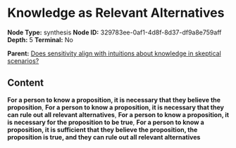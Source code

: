 # Knowledge as Relevant Alternatives

**Node Type:** synthesis
**Node ID:** 329783ee-0af1-4d8f-8d37-df9a8e759aff
**Depth:** 5
**Terminal:** No

**Parent:** [Does sensitivity align with intuitions about knowledge in skeptical scenarios?](does-sensitivity-align-with-intuitions-about-knowledge-in-skeptical-scenarios-antithesis-12f7f66d-661e-40b2-b539-b224b500cd76.md)

## Content

**For a person to know a proposition, it is necessary that they believe the proposition**, **For a person to know a proposition, it is necessary that they can rule out all relevant alternatives**, **For a person to know a proposition, it is necessary for the proposition to be true**, **For a person to know a proposition, it is sufficient that they believe the proposition, the proposition is true, and they can rule out all relevant alternatives**
